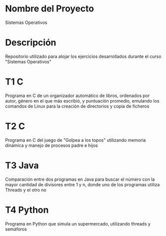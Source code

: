 # Nombre del Proyecto
Sistemas Operativos

# Descripción
Repositorio utilizado para alojar los ejercicios desarrollados durante el curso "Sistemas Operativos"

# T1 C
Programa en C de un organizador automático de libros, ordenados por autor, género en el que más escribió, y puntuación promedio, emulando los comandos de Linux para la creación de directorios y copia de ficheros

# T2 C
Programa en C del juego de "Golpea a los topos" utilizando memoria dinámica y manejo de procesos padre e hijos

# T3 Java
Comparación entre dos programas en Java para buscar el número con la mayor cantidad de divisores entre 1 y n, donde uno de los programas utiliza Threads y el otro no

# T4 Python
Programa en Python que simula un supermercado, utilizando threads y semáforos